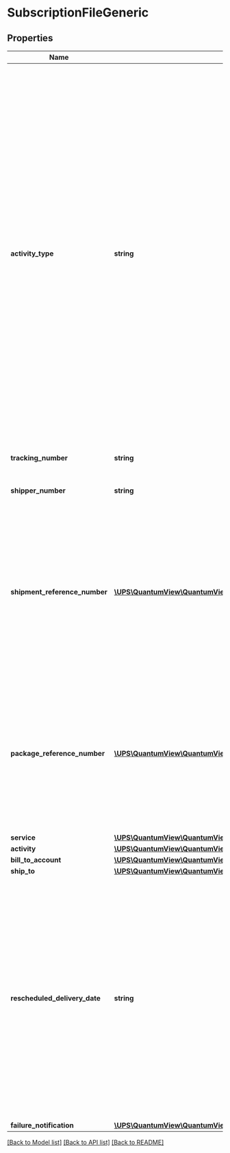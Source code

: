 # SubscriptionFileGeneric

## Properties
Name | Type | Description | Notes
------------ | ------------- | ------------- | -------------
**activity_type** | **string** | Unique identifier that defines the type of activity. - VM &#x3D; Void for Manifest - UR &#x3D; Undeliverable Returns - IR &#x3D; Invoice Removal Successful - TC &#x3D; Transport Company USPS scan PS &#x3D; &#x27;Postal Service Possession Scan&#x27; - FN &#x3D; UPS Access Point/Alternate Delivery Location Email Notification Failure - DS &#x3D; Destination Scan - AG &#x3D; Package is in transit to a UPS facility - RE &#x3D; UPS Returns Exchange - RP &#x3D; Retail Pickup - UD &#x3D; Updated delivery date - OD &#x3D; Out for Delivery - SD &#x3D; Scheduled for Delivery - FM &#x3D; Tendered to FMP - PT &#x3D; UPS Courier Handoff (Package Tendered) DIALS -VX - PC &#x3D; UPS Courier Confirmation – XPLD -VX | 
**tracking_number** | **string** | Package&#x27;s tracking number. | 
**shipper_number** | **string** | Shipper&#x27;s alphanumeric account number. | [optional] 
**shipment_reference_number** | [**\UPS\QuantumView\QuantumView\GenericShipmentReferenceNumber[]**](GenericShipmentReferenceNumber.md) | Container tag for shipment reference number.  **NOTE:** For versions &gt;&#x3D; v3, this element will always be returned as an array. For requests using version &#x3D; v1 and v2, this element will be returned as an array if there is more than one object and a single object if there is only 1. | [optional] 
**package_reference_number** | [**\UPS\QuantumView\QuantumView\GenericPackageReferenceNumber[]**](GenericPackageReferenceNumber.md) | Package-level reference number.  **NOTE:** For versions &gt;&#x3D; v3, this element will always be returned as an array. For requests using version &#x3D; v1 and v2, this element will be returned as an array if there is more than one object and a single object if there is only 1. | [optional] 
**service** | [**\UPS\QuantumView\QuantumView\GenericService**](GenericService.md) |  | [optional] 
**activity** | [**\UPS\QuantumView\QuantumView\GenericActivity**](GenericActivity.md) |  | [optional] 
**bill_to_account** | [**\UPS\QuantumView\QuantumView\GenericBillToAccount**](GenericBillToAccount.md) |  | [optional] 
**ship_to** | [**\UPS\QuantumView\QuantumView\GenericShipTo**](GenericShipTo.md) |  | [optional] 
**rescheduled_delivery_date** | **string** | If Activity Type is \&quot;DS\&quot; or \&quot;UD\&quot;, this element will contain Rescheduled Delivery Date. Format will be YYYYMMDD.  If Activity Type is \&quot;OD\&quot;, this element will contain Rescheduled Delivery Date. Format will be YYYYMMDD.  If Activity Type is \&quot;SD\&quot;, this element will contain agreed upon date with Customer for delivery Date. Format will be YYYYMMDD. | [optional] 
**failure_notification** | [**\UPS\QuantumView\QuantumView\GenericFailureNotification**](GenericFailureNotification.md) |  | [optional] 

[[Back to Model list]](../../README.md#documentation-for-models) [[Back to API list]](../../README.md#documentation-for-api-endpoints) [[Back to README]](../../README.md)

